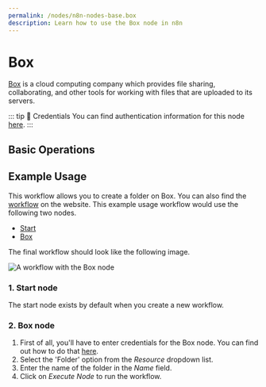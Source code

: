 ```yaml
---
permalink: /nodes/n8n-nodes-base.box
description: Learn how to use the Box node in n8n
---
```


# Box

[Box](https://www.box.com/) is a cloud computing company which provides file sharing, collaborating, and other tools for working with files that are uploaded to its servers.

::: tip 🔑 Credentials
You can find authentication information for this node [here](../../../credentials/Box/README.md).
:::

## Basic Operations

<Resource node="n8n-nodes-base.box" />

## Example Usage

This workflow allows you to create a folder on Box. You can also find the [workflow](https://n8n.io/workflows/559) on the website. This example usage workflow would use the following two nodes.
- [Start](../../core-nodes/Start/README.md)
- [Box]()

The final workflow should look like the following image.

![A workflow with the Box node](REDACTED)

### 1. Start node

The start node exists by default when you create a new workflow.

### 2. Box node

1. First of all, you'll have to enter credentials for the Box node. You can find out how to do that [here](../../../credentials/Box/README.md).
2. Select the 'Folder' option from the *Resource* dropdown list.
3. Enter the name of the folder in the *Name* field.
4. Click on *Execute Node* to run the workflow.
